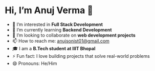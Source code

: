 # Hi, I’m Anuj Verma 👋

- 👀 I’m interested in **Full Stack Development**
- 🌱 I’m currently learning **Backend Development**
- 💞️ I’m looking to collaborate on **web development projects**
- 📫 How to reach me: [anujsonist01@gmail.com](mailto:anujsonist01@gmail.com)
- 🎓 I am a **B.Tech student at IIIT Bhopal**
- ⚡ Fun fact: I love building projects that solve real-world problems
- 😄 Pronouns: He/Him


<!---
sonianuj01/sonianuj01 is a ✨ special ✨ repository because its `README.md` (this file) appears on your GitHub profile.
You can click the Preview link to take a look at your changes.
--->
